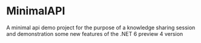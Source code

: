 # MinimalAPI
A minimal api demo project for the purpose of a knowledge sharing session and demonstration some new features of the .NET 6 preview 4 version

